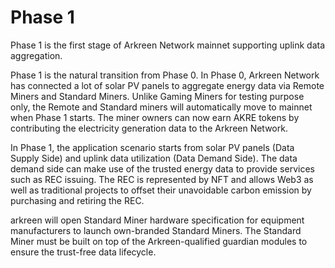 # Phase 1

Phase 1 is the first stage of Arkreen Network mainnet supporting uplink data aggregation.

Phase 1 is the natural transition from Phase 0. In Phase 0, Arkreen Network has connected a lot of solar PV panels to aggregate energy data via Remote Miners and Standard Miners. Unlike Gaming Miners for testing purpose only, the Remote and Standard miners will automatically move to mainnet when Phase 1 starts. The miner owners can now earn AKRE tokens by contributing the electricity generation data to the Arkreen Network.

In Phase 1, the application scenario starts from solar PV panels (Data Supply Side) and uplink data utilization (Data Demand Side). The data demand side can make use of the trusted energy data to provide services such as REC issuing. The REC is represented by NFT and allows Web3 as well as traditional projects to offset their unavoidable carbon emission by purchasing and retiring the REC.

arkreen will open Standard Miner hardware specification for equipment manufacturers to launch own-branded Standard Miners. The Standard Miner must be built on top of the Arkreen-qualified guardian modules to ensure the trust-free data lifecycle.
